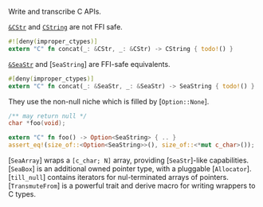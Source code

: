 <!-- cargo-rdme start -->

Write and transcribe C APIs.

[`&CStr`] and [`CString`] are not FFI safe.

```rust
#![deny(improper_ctypes)]
extern "C" fn concat(_: &CStr, _: &CStr) -> CString { todo!() }
```
[`&SeaStr`] and [`SeaString`] are FFI-safe equivalents.
```rust
#[deny(improper_ctypes)]
extern "C" fn concat(_: &SeaStr, _: &SeaStr) -> SeaString { todo!() }
```
They use the non-null niche which is filled by [`Option::None`].
```c
/** may return null */
char *foo(void);
```
```rust
extern "C" fn foo() -> Option<SeaString> { .. }
assert_eq!(size_of::<Option<SeaString>>(), size_of::<*mut c_char>());
```

[`SeaArray`] wraps a `[c_char; N]` array, providing [`SeaStr`]-like capabilities.
[`SeaBox`] is an additional owned pointer type, with a pluggable [`Allocator`].
[`till_null`] contains iterators for nul-terminated arrays of pointers.
[`TransmuteFrom`] is a powerful trait and derive macro for writing wrappers
to C types.

[`&CStr`]: core::ffi::CStr
[`&SeaStr`]: SeaStr
[`CString`]: alloc::ffi::CString

<!-- cargo-rdme end -->
